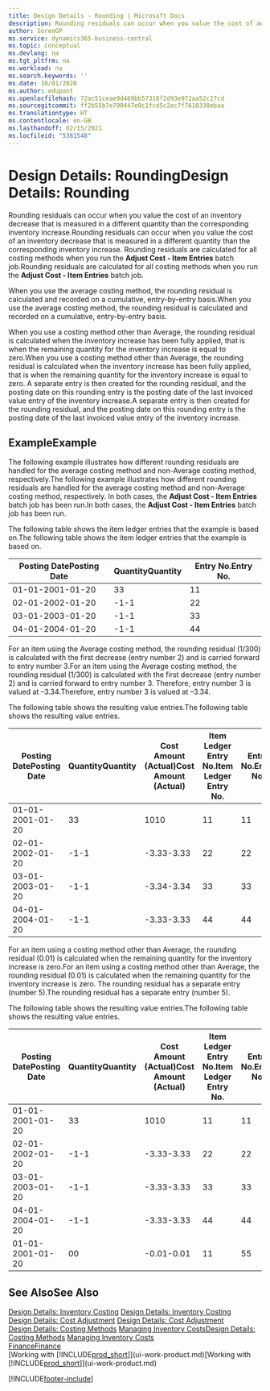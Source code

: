 ```yaml
---
title: Design Details - Rounding | Microsoft Docs
description: Rounding residuals can occur when you value the cost of an inventory decrease that is measured in a different quantity than the corresponding inventory increase. Rounding residuals are calculated for all costing methods when you run the **Adjust Cost - Item Entries** batch job.
author: SorenGP
ms.service: dynamics365-business-central
ms.topic: conceptual
ms.devlang: na
ms.tgt_pltfrm: na
ms.workload: na
ms.search.keywords: ''
ms.date: 10/01/2020
ms.author: edupont
ms.openlocfilehash: 72ac51ceae9d469bb57318f2d93e972aa52c27cd
ms.sourcegitcommit: ff2b55b7e790447e0c1fcd5c2ec7f7610338ebaa
ms.translationtype: HT
ms.contentlocale: en-GB
ms.lasthandoff: 02/15/2021
ms.locfileid: "5381548"
---
```

# <a name="design-details-rounding"></a><span data-ttu-id="a0ac4-104">Design Details: Rounding</span><span class="sxs-lookup"><span data-stu-id="a0ac4-104">Design Details: Rounding</span></span>
<span data-ttu-id="a0ac4-105">Rounding residuals can occur when you value the cost of an inventory decrease that is measured in a different quantity than the corresponding inventory increase.</span><span class="sxs-lookup"><span data-stu-id="a0ac4-105">Rounding residuals can occur when you value the cost of an inventory decrease that is measured in a different quantity than the corresponding inventory increase.</span></span> <span data-ttu-id="a0ac4-106">Rounding residuals are calculated for all costing methods when you run the **Adjust Cost - Item Entries** batch job.</span><span class="sxs-lookup"><span data-stu-id="a0ac4-106">Rounding residuals are calculated for all costing methods when you run the **Adjust Cost - Item Entries** batch job.</span></span>  

 <span data-ttu-id="a0ac4-107">When you use the average costing method, the rounding residual is calculated and recorded on a cumulative, entry-by-entry basis.</span><span class="sxs-lookup"><span data-stu-id="a0ac4-107">When you use the average costing method, the rounding residual is calculated and recorded on a cumulative, entry-by-entry basis.</span></span>  

 <span data-ttu-id="a0ac4-108">When you use a costing method other than Average, the rounding residual is calculated when the inventory increase has been fully applied, that is when the remaining quantity for the inventory increase is equal to zero.</span><span class="sxs-lookup"><span data-stu-id="a0ac4-108">When you use a costing method other than Average, the rounding residual is calculated when the inventory increase has been fully applied, that is when the remaining quantity for the inventory increase is equal to zero.</span></span> <span data-ttu-id="a0ac4-109">A separate entry is then created for the rounding residual, and the posting date on this rounding entry is the posting date of the last invoiced value entry of the inventory increase.</span><span class="sxs-lookup"><span data-stu-id="a0ac4-109">A separate entry is then created for the rounding residual, and the posting date on this rounding entry is the posting date of the last invoiced value entry of the inventory increase.</span></span>  

## <a name="example"></a><span data-ttu-id="a0ac4-110">Example</span><span class="sxs-lookup"><span data-stu-id="a0ac4-110">Example</span></span>  
 <span data-ttu-id="a0ac4-111">The following example illustrates how different rounding residuals are handled for the average costing method and non-Average costing method, respectively.</span><span class="sxs-lookup"><span data-stu-id="a0ac4-111">The following example illustrates how different rounding residuals are handled for the average costing method and non-Average costing method, respectively.</span></span> <span data-ttu-id="a0ac4-112">In both cases, the **Adjust Cost - Item Entries** batch job has been run.</span><span class="sxs-lookup"><span data-stu-id="a0ac4-112">In both cases, the **Adjust Cost - Item Entries** batch job has been run.</span></span>  

 <span data-ttu-id="a0ac4-113">The following table shows the item ledger entries that the example is based on.</span><span class="sxs-lookup"><span data-stu-id="a0ac4-113">The following table shows the item ledger entries that the example is based on.</span></span>  

|<span data-ttu-id="a0ac4-114">Posting Date</span><span class="sxs-lookup"><span data-stu-id="a0ac4-114">Posting Date</span></span>|<span data-ttu-id="a0ac4-115">Quantity</span><span class="sxs-lookup"><span data-stu-id="a0ac4-115">Quantity</span></span>|<span data-ttu-id="a0ac4-116">Entry No.</span><span class="sxs-lookup"><span data-stu-id="a0ac4-116">Entry No.</span></span>|  
|------------------|--------------|---------------|  
|<span data-ttu-id="a0ac4-117">01-01-20</span><span class="sxs-lookup"><span data-stu-id="a0ac4-117">01-01-20</span></span>|<span data-ttu-id="a0ac4-118">3</span><span class="sxs-lookup"><span data-stu-id="a0ac4-118">3</span></span>|<span data-ttu-id="a0ac4-119">1</span><span class="sxs-lookup"><span data-stu-id="a0ac4-119">1</span></span>|  
|<span data-ttu-id="a0ac4-120">02-01-20</span><span class="sxs-lookup"><span data-stu-id="a0ac4-120">02-01-20</span></span>|<span data-ttu-id="a0ac4-121">-1</span><span class="sxs-lookup"><span data-stu-id="a0ac4-121">-1</span></span>|<span data-ttu-id="a0ac4-122">2</span><span class="sxs-lookup"><span data-stu-id="a0ac4-122">2</span></span>|  
|<span data-ttu-id="a0ac4-123">03-01-20</span><span class="sxs-lookup"><span data-stu-id="a0ac4-123">03-01-20</span></span>|<span data-ttu-id="a0ac4-124">-1</span><span class="sxs-lookup"><span data-stu-id="a0ac4-124">-1</span></span>|<span data-ttu-id="a0ac4-125">3</span><span class="sxs-lookup"><span data-stu-id="a0ac4-125">3</span></span>|  
|<span data-ttu-id="a0ac4-126">04-01-20</span><span class="sxs-lookup"><span data-stu-id="a0ac4-126">04-01-20</span></span>|<span data-ttu-id="a0ac4-127">-1</span><span class="sxs-lookup"><span data-stu-id="a0ac4-127">-1</span></span>|<span data-ttu-id="a0ac4-128">4</span><span class="sxs-lookup"><span data-stu-id="a0ac4-128">4</span></span>|  

 <span data-ttu-id="a0ac4-129">For an item using the Average costing method, the rounding residual (1/300) is calculated with the first decrease (entry number 2) and is carried forward to entry number 3.</span><span class="sxs-lookup"><span data-stu-id="a0ac4-129">For an item using the Average costing method, the rounding residual (1/300) is calculated with the first decrease (entry number 2) and is carried forward to entry number 3.</span></span> <span data-ttu-id="a0ac4-130">Therefore, entry number 3 is valued at –3.34.</span><span class="sxs-lookup"><span data-stu-id="a0ac4-130">Therefore, entry number 3 is valued at –3.34.</span></span>  

 <span data-ttu-id="a0ac4-131">The following table shows the resulting value entries.</span><span class="sxs-lookup"><span data-stu-id="a0ac4-131">The following table shows the resulting value entries.</span></span>  

|<span data-ttu-id="a0ac4-132">Posting Date</span><span class="sxs-lookup"><span data-stu-id="a0ac4-132">Posting Date</span></span>|<span data-ttu-id="a0ac4-133">Quantity</span><span class="sxs-lookup"><span data-stu-id="a0ac4-133">Quantity</span></span>|<span data-ttu-id="a0ac4-134">Cost Amount (Actual)</span><span class="sxs-lookup"><span data-stu-id="a0ac4-134">Cost Amount (Actual)</span></span>|<span data-ttu-id="a0ac4-135">Item Ledger Entry No.</span><span class="sxs-lookup"><span data-stu-id="a0ac4-135">Item Ledger Entry No.</span></span>|<span data-ttu-id="a0ac4-136">Entry No.</span><span class="sxs-lookup"><span data-stu-id="a0ac4-136">Entry No.</span></span>|  
|------------------|--------------|----------------------------|---------------------------|---------------|  
|<span data-ttu-id="a0ac4-137">01-01-20</span><span class="sxs-lookup"><span data-stu-id="a0ac4-137">01-01-20</span></span>|<span data-ttu-id="a0ac4-138">3</span><span class="sxs-lookup"><span data-stu-id="a0ac4-138">3</span></span>|<span data-ttu-id="a0ac4-139">10</span><span class="sxs-lookup"><span data-stu-id="a0ac4-139">10</span></span>|<span data-ttu-id="a0ac4-140">1</span><span class="sxs-lookup"><span data-stu-id="a0ac4-140">1</span></span>|<span data-ttu-id="a0ac4-141">1</span><span class="sxs-lookup"><span data-stu-id="a0ac4-141">1</span></span>|  
|<span data-ttu-id="a0ac4-142">02-01-20</span><span class="sxs-lookup"><span data-stu-id="a0ac4-142">02-01-20</span></span>|<span data-ttu-id="a0ac4-143">-1</span><span class="sxs-lookup"><span data-stu-id="a0ac4-143">-1</span></span>|<span data-ttu-id="a0ac4-144">-3.33</span><span class="sxs-lookup"><span data-stu-id="a0ac4-144">-3.33</span></span>|<span data-ttu-id="a0ac4-145">2</span><span class="sxs-lookup"><span data-stu-id="a0ac4-145">2</span></span>|<span data-ttu-id="a0ac4-146">2</span><span class="sxs-lookup"><span data-stu-id="a0ac4-146">2</span></span>|  
|<span data-ttu-id="a0ac4-147">03-01-20</span><span class="sxs-lookup"><span data-stu-id="a0ac4-147">03-01-20</span></span>|<span data-ttu-id="a0ac4-148">-1</span><span class="sxs-lookup"><span data-stu-id="a0ac4-148">-1</span></span>|<span data-ttu-id="a0ac4-149">-3.34</span><span class="sxs-lookup"><span data-stu-id="a0ac4-149">-3.34</span></span>|<span data-ttu-id="a0ac4-150">3</span><span class="sxs-lookup"><span data-stu-id="a0ac4-150">3</span></span>|<span data-ttu-id="a0ac4-151">3</span><span class="sxs-lookup"><span data-stu-id="a0ac4-151">3</span></span>|  
|<span data-ttu-id="a0ac4-152">04-01-20</span><span class="sxs-lookup"><span data-stu-id="a0ac4-152">04-01-20</span></span>|<span data-ttu-id="a0ac4-153">-1</span><span class="sxs-lookup"><span data-stu-id="a0ac4-153">-1</span></span>|<span data-ttu-id="a0ac4-154">-3.33</span><span class="sxs-lookup"><span data-stu-id="a0ac4-154">-3.33</span></span>|<span data-ttu-id="a0ac4-155">4</span><span class="sxs-lookup"><span data-stu-id="a0ac4-155">4</span></span>|<span data-ttu-id="a0ac4-156">4</span><span class="sxs-lookup"><span data-stu-id="a0ac4-156">4</span></span>|  

 <span data-ttu-id="a0ac4-157">For an item using a costing method other than Average, the rounding residual (0.01) is calculated when the remaining quantity for the inventory increase is zero.</span><span class="sxs-lookup"><span data-stu-id="a0ac4-157">For an item using a costing method other than Average, the rounding residual (0.01) is calculated when the remaining quantity for the inventory increase is zero.</span></span> <span data-ttu-id="a0ac4-158">The rounding residual has a separate entry (number 5).</span><span class="sxs-lookup"><span data-stu-id="a0ac4-158">The rounding residual has a separate entry (number 5).</span></span>  

 <span data-ttu-id="a0ac4-159">The following table shows the resulting value entries.</span><span class="sxs-lookup"><span data-stu-id="a0ac4-159">The following table shows the resulting value entries.</span></span>  

|<span data-ttu-id="a0ac4-160">Posting Date</span><span class="sxs-lookup"><span data-stu-id="a0ac4-160">Posting Date</span></span>|<span data-ttu-id="a0ac4-161">Quantity</span><span class="sxs-lookup"><span data-stu-id="a0ac4-161">Quantity</span></span>|<span data-ttu-id="a0ac4-162">Cost Amount (Actual)</span><span class="sxs-lookup"><span data-stu-id="a0ac4-162">Cost Amount (Actual)</span></span>|<span data-ttu-id="a0ac4-163">Item Ledger Entry No.</span><span class="sxs-lookup"><span data-stu-id="a0ac4-163">Item Ledger Entry No.</span></span>|<span data-ttu-id="a0ac4-164">Entry No.</span><span class="sxs-lookup"><span data-stu-id="a0ac4-164">Entry No.</span></span>|  
|------------------|--------------|----------------------------|---------------------------|---------------|  
|<span data-ttu-id="a0ac4-165">01-01-20</span><span class="sxs-lookup"><span data-stu-id="a0ac4-165">01-01-20</span></span>|<span data-ttu-id="a0ac4-166">3</span><span class="sxs-lookup"><span data-stu-id="a0ac4-166">3</span></span>|<span data-ttu-id="a0ac4-167">10</span><span class="sxs-lookup"><span data-stu-id="a0ac4-167">10</span></span>|<span data-ttu-id="a0ac4-168">1</span><span class="sxs-lookup"><span data-stu-id="a0ac4-168">1</span></span>|<span data-ttu-id="a0ac4-169">1</span><span class="sxs-lookup"><span data-stu-id="a0ac4-169">1</span></span>|  
|<span data-ttu-id="a0ac4-170">02-01-20</span><span class="sxs-lookup"><span data-stu-id="a0ac4-170">02-01-20</span></span>|<span data-ttu-id="a0ac4-171">-1</span><span class="sxs-lookup"><span data-stu-id="a0ac4-171">-1</span></span>|<span data-ttu-id="a0ac4-172">-3.33</span><span class="sxs-lookup"><span data-stu-id="a0ac4-172">-3.33</span></span>|<span data-ttu-id="a0ac4-173">2</span><span class="sxs-lookup"><span data-stu-id="a0ac4-173">2</span></span>|<span data-ttu-id="a0ac4-174">2</span><span class="sxs-lookup"><span data-stu-id="a0ac4-174">2</span></span>|  
|<span data-ttu-id="a0ac4-175">03-01-20</span><span class="sxs-lookup"><span data-stu-id="a0ac4-175">03-01-20</span></span>|<span data-ttu-id="a0ac4-176">-1</span><span class="sxs-lookup"><span data-stu-id="a0ac4-176">-1</span></span>|<span data-ttu-id="a0ac4-177">-3.33</span><span class="sxs-lookup"><span data-stu-id="a0ac4-177">-3.33</span></span>|<span data-ttu-id="a0ac4-178">3</span><span class="sxs-lookup"><span data-stu-id="a0ac4-178">3</span></span>|<span data-ttu-id="a0ac4-179">3</span><span class="sxs-lookup"><span data-stu-id="a0ac4-179">3</span></span>|  
|<span data-ttu-id="a0ac4-180">04-01-20</span><span class="sxs-lookup"><span data-stu-id="a0ac4-180">04-01-20</span></span>|<span data-ttu-id="a0ac4-181">-1</span><span class="sxs-lookup"><span data-stu-id="a0ac4-181">-1</span></span>|<span data-ttu-id="a0ac4-182">-3.33</span><span class="sxs-lookup"><span data-stu-id="a0ac4-182">-3.33</span></span>|<span data-ttu-id="a0ac4-183">4</span><span class="sxs-lookup"><span data-stu-id="a0ac4-183">4</span></span>|<span data-ttu-id="a0ac4-184">4</span><span class="sxs-lookup"><span data-stu-id="a0ac4-184">4</span></span>|  
|<span data-ttu-id="a0ac4-185">01-01-20</span><span class="sxs-lookup"><span data-stu-id="a0ac4-185">01-01-20</span></span>|<span data-ttu-id="a0ac4-186">0</span><span class="sxs-lookup"><span data-stu-id="a0ac4-186">0</span></span>|<span data-ttu-id="a0ac4-187">-0.01</span><span class="sxs-lookup"><span data-stu-id="a0ac4-187">-0.01</span></span>|<span data-ttu-id="a0ac4-188">1</span><span class="sxs-lookup"><span data-stu-id="a0ac4-188">1</span></span>|<span data-ttu-id="a0ac4-189">5</span><span class="sxs-lookup"><span data-stu-id="a0ac4-189">5</span></span>|  

## <a name="see-also"></a><span data-ttu-id="a0ac4-190">See Also</span><span class="sxs-lookup"><span data-stu-id="a0ac4-190">See Also</span></span>  
 <span data-ttu-id="a0ac4-191">[Design Details: Inventory Costing](design-details-inventory-costing.md) </span><span class="sxs-lookup"><span data-stu-id="a0ac4-191">[Design Details: Inventory Costing](design-details-inventory-costing.md) </span></span>  
 <span data-ttu-id="a0ac4-192">[Design Details: Cost Adjustment](design-details-cost-adjustment.md) </span><span class="sxs-lookup"><span data-stu-id="a0ac4-192">[Design Details: Cost Adjustment](design-details-cost-adjustment.md) </span></span>  
 <span data-ttu-id="a0ac4-193">[Design Details: Costing Methods](design-details-costing-methods.md) [Managing Inventory Costs](finance-manage-inventory-costs.md)</span><span class="sxs-lookup"><span data-stu-id="a0ac4-193">[Design Details: Costing Methods](design-details-costing-methods.md) [Managing Inventory Costs](finance-manage-inventory-costs.md)</span></span>  
 [<span data-ttu-id="a0ac4-194">Finance</span><span class="sxs-lookup"><span data-stu-id="a0ac4-194">Finance</span></span>](finance.md)  
 <span data-ttu-id="a0ac4-195">[Working with [!INCLUDE[prod_short](includes/prod_short.md)]](ui-work-product.md)</span><span class="sxs-lookup"><span data-stu-id="a0ac4-195">[Working with [!INCLUDE[prod_short](includes/prod_short.md)]](ui-work-product.md)</span></span>


[!INCLUDE[footer-include](includes/footer-banner.md)]